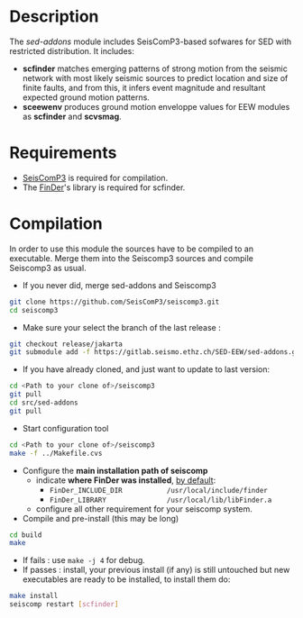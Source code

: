 # Description

The *sed-addons* module includes SeisComP3-based sofwares for SED with restricted distribution. It includes:
  - **scfinder** matches emerging patterns of strong motion from the seismic network with most likely seismic sources to predict location and size of finite faults, and from this, it infers event magnitude and resultant expected ground motion patterns.
  - **sceewenv** produces ground motion enveloppe values for EEW modules as **scfinder** and **scvsmag**.


# Requirements
  - [SeisComP3](http://www.seiscomp3.org/doc/jakarta/current/base/installation.html#requirements) is required for compilation.
  - The [FinDer](https://gitlab.seismo.ethz.ch/SED-EEW/FinDer)'s library is required for scfinder.

# Compilation
In order to use this module the sources have to be compiled to an executable. Merge them into the Seiscomp3 sources and compile Seiscomp3 as usual.
  - If you never did, merge sed-addons and Seiscomp3 
```bash
git clone https://github.com/SeisComP3/seiscomp3.git
cd seiscomp3
```

  - Make sure your select the branch of the last release :
```bash
git checkout release/jakarta
git submodule add -f https://gitlab.seismo.ethz.ch/SED-EEW/sed-addons.git src/sed-addons
```

  - If you have already cloned, and just want to update to last version: 
```bash
cd <Path to your clone of>/seiscomp3
git pull
cd src/sed-addons
git pull
```

  - Start configuration tool  
```bash
cd <Path to your clone of>/seiscomp3
make -f ../Makefile.cvs
```

  - Configure the **main installation path of seiscomp**
    - indicate  **where FinDer was installed**, [by default](https://gitlab.seismo.ethz.ch/SED-EEW/FinDer):
      - `FinDer_INCLUDE_DIR           /usr/local/include/finder`
      - `FinDer_LIBRARY               /usr/local/lib/libFinder.a`
    - configure all other requirement for your seiscomp system.
  - Compile and pre-install (this may be long) 
```bash
cd build
make 
```

  - If fails  : use `make -j 4`  for debug.
  - If passes : install, your previous install (if any) is still untouched but new executables are ready to be installed, to install them do: 
```bash
make install
seiscomp restart [scfinder]
```
